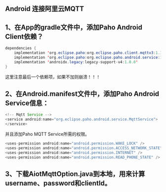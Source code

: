 ## Android 连接阿里云MQTT


## 1、在App的gradle文件中，添加Paho Android Client依赖？
```java
dependencies {
    implementation 'org.eclipse.paho:org.eclipse.paho.client.mqttv3:1.1.0'
    implementation 'org.eclipse.paho:org.eclipse.paho.android.service:1.1.1'
    implementation 'androidx.legacy:legacy-support-v4:1.0.0'
}
```
这里注意最后一个依赖项，如果不加则崩溃！！！
## 2、在Android.manifest文件中，添加Paho Android Service信息：
```java
<!-- Mqtt Service -->
<service android:name="org.eclipse.paho.android.service.MqttService">
</service>
```

并且添加Paho MQTT Service所需的权限。
```java
<uses-permission android:name="android.permission.WAKE_LOCK" />
<uses-permission android:name="android.permission.ACCESS_NETWORK_STATE" />
<uses-permission android:name="android.permission.INTERNET" />
<uses-permission android:name="android.permission.READ_PHONE_STATE" />
```

## 3、下载AiotMqttOption.java到本地，用来计算username、password和clientId。

